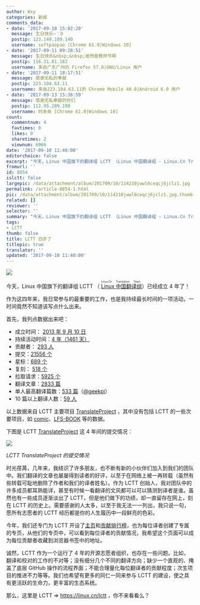 ```yaml
---
author: Wxy
categories: 新闻
comments_data:
- date: '2017-09-10 15:02:20'
  message: 生日快乐~：D
  postip: 123.149.109.140
  username: softpaopao [Chrome 61.0|Windows 10]
- date: '2017-09-11 09:28:51'
  message: 生日快乐&nbsp;&nbsp;居然是教师节啊
  postip: 116.31.81.182
  username: 来自广东广州的 Firefox 57.0|GNU/Linux 用户
- date: '2017-09-11 18:17:51'
  message: 感谢无私的奉献
  postip: 223.104.63.11
  username: 来自223.104.63.11的 Chrome Mobile 40.0|Android 6.0 用户
- date: '2017-09-13 15:38:59'
  message: 感谢无私奉献的你们
  postip: 112.95.209.198
  username: 时未央 [Chrome 61.0|Windows 10]
count:
  commentnum: 4
  favtimes: 0
  likes: 0
  sharetimes: 2
  viewnum: 6966
date: '2017-09-10 11:40:00'
editorchoice: false
excerpt: "今天，Linux 中国旗下的翻译组 LCTT （Linux 中国翻译组 - Linux.Cn Translation Team）已经成立 4 年了！\r\n作为这四年来，我日常参与的最重要的工作，也是我持续最长时间的一项活动，一时间竟然不知道该写点什么出来。"
fromurl: ''
id: 8854
islctt: false
largepic: /data/attachment/album/201709/10/114210jwwl6ceqcj6jclz1.jpg
permalink: /article-8854-1.html
pic: /data/attachment/album/201709/10/114210jwwl6ceqcj6jclz1.jpg.thumb.jpg
related: []
reviewer: ''
selector: ''
summary: "今天，Linux 中国旗下的翻译组 LCTT （Linux 中国翻译组 - Linux.Cn Translation Team）已经成立 4 年了！\r\n作为这四年来，我日常参与的最重要的工作，也是我持续最长时间的一项活动，一时间竟然不知道该写点什么出来。"
tags:
- LCTT
thumb: false
title: LCTT 四岁了
titlepic: true
translator: ''
updated: '2017-09-10 11:40:00'
---
```


![](/data/attachment/album/201709/10/114210jwwl6ceqcj6jclz1.jpg)


今天，Linux 中国旗下的翻译组 LCTT （<ruby> <a href="https://linux.cn/lctt/">  Linux 中国翻译组 </a> <rp>  （ </rp> <rt>  Linux.Cn Translation Team </rt> <rp>  ） </rp></ruby>）已经成立 4 年了！


作为这四年来，我日常参与的最重要的工作，也是我持续最长时间的一项活动，一时间竟然不知道该写点什么出来。


首先，我列点数据出来吧：


* 成立时间： [2013 年 9 月 10 日](/article-1970-1.html)
* 持续活动时间：[4 年（1461 天）](https://github.com/LCTT/TranslateProject/graphs/contributors)
* 贡献者： [293 人](https://github.com/LCTT/TranslateProject/graphs/contributors)
* 提交：[21556 个](https://github.com/LCTT/TranslateProject/commits/master)
* 星标：[689 个](https://github.com/LCTT/TranslateProject/stargazers)
* 复刻： [518 个](https://github.com/LCTT/TranslateProject/network)
* 拉取请求：[5925 个](https://github.com/LCTT/TranslateProject/pulls)
* 翻译文章：[2833 篇](https://github.com/LCTT/TranslateProject)
* 单人最高翻译篇数：[533 篇](https://linux.cn/lctt/geekpi)（[@geekpi](/article-8729-1.html)）
* 10 篇以上翻译人数：[59 人](https://linux.cn/lctt-list)


以上数据来自 LCTT 主要项目 [TranslateProject](https://github.com/LCTT/TranslateProject) ，其中没有包括 LCTT 的一些次要项目，如 [comic](https://github.com/LCTT/comic)、[LFS-BOOK](https://github.com/LCTT/LFS-BOOK) 等的数据。


下图是 LCTT [TranslateProject](https://github.com/LCTT/TranslateProject) 这 4 年间的提交情况：


![](/data/attachment/album/201709/10/110210g59oyhn729qbhqnk.jpg)


*LCTT TranslateProject 的提交情况*


时光荏苒，几年来，我结识了许多朋友，也不断有新的小伙伴们加入到我们的团队中。我们翻译的文章也屡屡得到读者的好评，以至于在网络上被一再转载（虽然有些转载可耻地删除了作者和我们的译者姓名）。作为 LCTT 创始人，我对团队中的许多成员都耳熟能详，甚至有时候一看翻译的文风都可以可以猜测到译者是谁。虽然也有一些成员逐渐淡出了 LCTT，但是他们做下的功绩，却一直留存在网上，刻在 LCTT 的历史上。需要感谢的人太多，以至于我无法一一列出，我只说一句，愿所有志愿者的 LCTT 经历都是你的人生履历中一段鲜亮的色彩。


今年，我们还专门为 LCTT 开设了[主页](https://linux.cn/lctt)和[贡献排行榜](https://linux.cn/lctt-list)，也为每位译者创建了专属的专页，从他们的专页中，可以看到每位译者的贡献情况，我希望这个页面可以成为每位贡献者收藏到浏览器书签中的地址。


诚然，LCTT 作为一个运行了 4 年的开源志愿者组织，也存在一些问题。比如，翻译和校对的工作的不对等；没有细分几个不同的翻译方向；缺少一个直观的、掩盖了底层 GitHub 操作的流程界面；不能合理量化每位翻译者的贡献程度；次生项目的推进不力等等。我们也希望有更多的同仁一同来参与 LCTT 的建设，使之具有更活跃的生命力，更丰富的生态系统。


那么，这里是 LCTT => <https://linux.cn/lctt> ，你不来看看么？